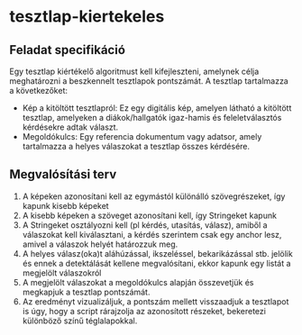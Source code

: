# tesztlap-kiertekeles

## Feladat specifikáció
Egy tesztlap kiértékelő algoritmust kell kifejleszteni, amelynek célja meghatározni a beszkennelt tesztlapok pontszámát.
A tesztlap tartalmazza a következőket:
- Kép a kitöltött tesztlapról: Ez egy digitális kép, amelyen látható a kitöltött tesztlap, amelyeken a diákok/hallgatók igaz-hamis és feleletválasztós kérdésekre adtak választ.
- Megoldókulcs: Egy referencia dokumentum vagy adatsor, amely tartalmazza a helyes válaszokat a tesztlap összes kérdésére.

## Megvalósítási terv
1. A képeken azonosítani kell az egymástól különálló szövegrészeket, így kapunk kisebb képeket
2. A kisebb képeken a szöveget azonosítani kell, így Stringeket kapunk
3. A Stringeket osztályozni kell (pl kérdés, utasítás, válasz), amiből a válaszokat kell kiválasztani, a kérdés szerintem csak egy anchor lesz, amivel a válaszok helyét határozzuk meg.
4. A helyes válasz(oka)t aláhúzással, ikszeléssel, bekarikázással stb. jelölik és ennek a detektálását kellene megvalósítani, ekkor kapunk egy listát a megjelölt válaszokról
5. A megjelölt válaszokat a megoldókulcs alapján összevetjük és megkapjuk a tesztlap pontszámát.
6. Az eredményt vizualizáljuk, a pontszám mellett visszaadjuk a tesztlapot is úgy, hogy a script rárajzolja az azonosított részeket, bekeretezi különböző színű téglalapokkal.
